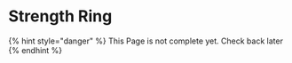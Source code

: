 # Strength Ring

{% hint style="danger" %}
This Page is not complete yet. Check back later
{% endhint %}

